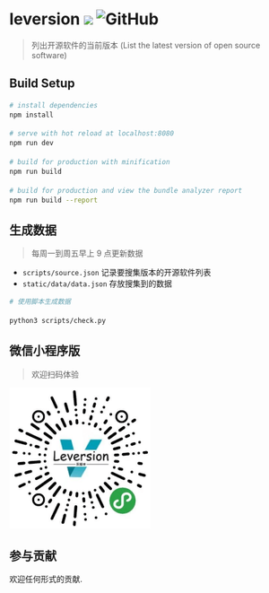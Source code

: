 # leversion ![](https://github.com/lework/leversion/workflows/checkVersion/badge.svg) ![GitHub](https://img.shields.io/github/license/lework/leversion)

> 列出开源软件的当前版本 (List the latest version of open source software)

## Build Setup

```bash
# install dependencies
npm install

# serve with hot reload at localhost:8080
npm run dev

# build for production with minification
npm run build

# build for production and view the bundle analyzer report
npm run build --report

```

## 生成数据

> 每周一到周五早上 9 点更新数据

- `scripts/source.json` 记录要搜集版本的开源软件列表
- `static/data/data.json` 存放搜集到的数据

```bash
# 使用脚本生成数据

python3 scripts/check.py
```

## 微信小程序版

> 欢迎扫码体验

<img src="./static/images/wxxcx.png" width="50%"/>

## 参与贡献

欢迎任何形式的贡献.
